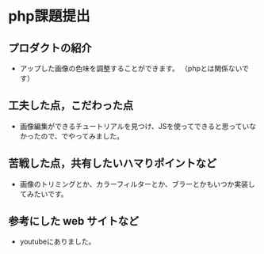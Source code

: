 # php課題提出

## プロダクトの紹介

- アップした画像の色味を調整することができます。
（phpとは関係ないです）


## 工夫した点，こだわった点

- 画像編集ができるチュートリアルを見つけ、JSを使ってできると思っていなかったので、でやってみました。
 

## 苦戦した点，共有したいハマりポイントなど

- 画像のトリミングとか、カラーフィルターとか、ブラーとかもいつか実装してみたいです。

 
## 参考にした web サイトなど

- youtubeにありました。